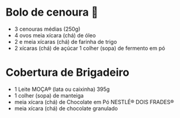 #  Bolo de cenoura :birthday:
- 3 cenouras médias (250g)
- 4 ovos
meia xícara (chá) de óleo
- 2 e meia xícaras (chá) de farinha de trigo
- 2 xícaras (chá) de açúcar
1 colher (sopa) de fermento em pó
# Cobertura de Brigadeiro
- 1 Leite MOÇA® (lata ou caixinha) 395g
- 1 colher (sopa) de manteiga
- meia xícara (chá) de Chocolate em Pó NESTLÉ® DOIS FRADES®
- meia xícara (chá) de chocolate granulado